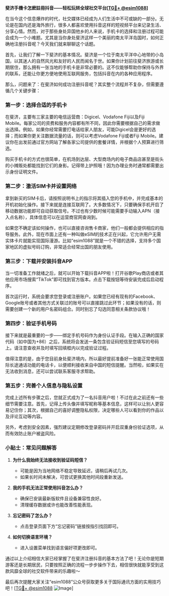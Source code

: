 **斐济手機卡怎麽註冊抖音——轻松玩转全球社交平台[[TG💪+ @esim1088](https://t.me/s/esim1088)]**

在当今这个信息爆炸的时代，社交媒体已经成为人们生活中不可或缺的一部分。无论是在国内还是海外旅行，很多人都喜欢使用抖音这样的短视频平台来记录生活、分享心情。然而，对于那些身处异国他乡的人来说，手机卡的选择和注册过程可能会成为一个小难题。尤其是当你身处斐济这样一个美丽的南太平洋岛国时，如何正确地注册抖音呢？今天我们就来聊聊这个话题。

首先，让我们了解一下斐济的基本情况。斐济是一个位于南太平洋中心地带的小岛国，以其迷人的自然风光和友好的人民而闻名于世。如果你计划前往斐济旅游或长期居住，那么拥有一张当地的手机卡是非常必要的。这不仅能够帮助你保持与外界的联系，还能让你更方便地使用互联网服务，包括抖音在内的各种应用程序。

那么，问题来了：在斐济如何成功注册抖音呢？其实整个流程并不复杂，但需要遵循几个关键步骤：

### 第一步：选择合适的手机卡

在斐济，主要有三家主要的电信运营商：Digicel、Vodafone Fiji以及Fiji Mobile。每家公司的资费和服务内容都有所不同，因此你需要根据自己的需求做出选择。例如，如果你经常需要打电话给家人朋友，可能Digicel会是更好的选择；而如果你更关注数据流量的话，则可以考虑Vodafone Fiji或者Fiji Mobile。建议你在出发前通过官方网站了解各家公司提供的套餐详情，并根据个人预算进行筛选。

购买手机卡的方式也很简单，在机场到达层、大型商场内的电子商品店甚至是街头的小摊贩处都能找到它们的身影。记得带上护照哦！因为办理业务时通常都需要出示身份证明文件。

### 第二步：激活SIM卡并设置网络

拿到新买的SIM卡后，请按照说明书上的指示将其插入您的手机中，并完成基本的开机初始化操作。接下来就是连接互联网了。大多数情况下，只要确保手机开启了移动数据功能即可自动获取信号。不过也有少数时候可能需要手动输入APN（接入点名称），具体信息可以在运营商官网查询到。

如果您不确定该如何操作，也可以直接咨询售卡商家，他们一般都会提供相应的指导服务。此外，现在市面上还有一种叫做eSIM的技术正在兴起，它允许用户无需实体卡片就能实现国际漫游。比如“esim1088”就是一个不错的选择，支持多个国家地区的虚拟号码订购，非常适合经常出国的朋友使用。

### 第三步：下载并安装抖音APP

当一切准备工作就绪之后，就可以开始下载抖音APP啦！打开谷歌Play商店或者其他应用市场搜索“TikTok”即可找到官方版本。点击下载按钮等待安装完成后启动程序。

首次运行时，系统会要求您登录或注册账户。如果您已经有现有的Facebook、Google账号或者其他方式关联过的账号可以直接跳过此环节；如果没有的话，则需要创建一个新的用户名密码组合。同时别忘了勾选同意相关条款协议哦！

### 第四步：验证手机号码

接下来就是最重要的一步——绑定手机号码作为身份认证手段。在输入正确的国家代码（如中国为+86）之后，系统将会发送一条包含验证码短信至您填写的号码上。请注意查收并及时填写回填框内以完成验证过程。

值得注意的是，由于您目前身处斐济境内，所以最好提前准备好一张能正常使用国际长途通话功能的电话卡，以便顺利接收来自中国的短信提醒。当然啦，如果实在无法收到消息，还可以尝试联系客服寻求帮助。

### 第五步：完善个人信息与隐私设置

完成上述所有步骤之后，您就正式成为了一名抖音用户啦！不过在此之前还有一些细节需要注意。首先，记得上传头像并填写昵称等基本信息，这样可以让别人更容易记住你；其次，根据自己的喜好调整隐私权限，决定哪些人可以看到你的作品以及评论互动等内容。

另外，考虑到安全因素，强烈建议定期修改登录密码并开启双重身份验证选项，从而有效防止账户被盗风险。

### 小贴士：常见问题解答

1. **为什么我始终无法接收到验证码短信？**
   - 可能是因为当地网络不稳定导致延迟，请稍后再试几次。
   - 如果长时间未解决，可尝试更换其他时间段重新发送。

2. **我的手机无法正常使用抖音怎么办？**
   - 确保已安装最新版软件且设备兼容性良好。
   - 清理缓存数据或许也能改善性能表现。

3. **忘记密码了怎么办？**
   - 点击登录页面下方“忘记密码”链接按指引找回即可。

4. **如何切换语言环境？**
   - 进入设置菜单找到语言偏好项更改即可。

通过以上介绍相信大家已经掌握了在斐济注册抖音的基本方法了吧！无论你是短期游客还是长期居民，只要按照正确的流程一步步操作下去，相信很快就能享受到这款风靡全球的社交软件带来的乐趣啦～

最后再次提醒大家关注“esim1088”公众号获取更多关于国际通讯方面的实用技巧吧！[[TG💪+ @esim1088](https://t.me/s/esim1088) ![Image](https://i.postimg.cc/4NQfJmqS/Snipaste-2025-05-13-00-14-12.png)]